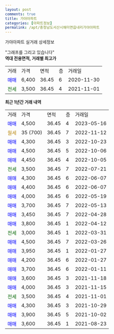 ```yaml
---
layout: post
comments: true
title: 가야아파트
categories: [아파트정보]
permalink: /apt/충청남도서산시해미면읍내리가야아파트
---
```


가야아파트 실거래 상세정보

<script type="text/javascript">
  google.charts.load('current', {'packages':['line', 'corechart']});
  google.charts.setOnLoadCallback(drawChart);

  function drawChart() {
    var data = new google.visualization.DataTable();
    data.addColumn('date', '거래일');
    data.addColumn('number', "매매");
    data.addColumn('number', "전세");
    data.addColumn('number', "전매");

    data.addRows([[new Date(Date.parse("2023-05-16")), 4500, null, null], [new Date(Date.parse("2022-11-12")), null, null, null], [new Date(Date.parse("2022-10-23")), 4300, null, null], [new Date(Date.parse("2022-10-06")), 4500, null, null], [new Date(Date.parse("2022-10-05")), 4450, null, null], [new Date(Date.parse("2022-07-21")), null, 3500, null], [new Date(Date.parse("2022-06-07")), 4300, null, null], [new Date(Date.parse("2022-06-07")), 4400, null, null], [new Date(Date.parse("2022-05-19")), 4000, null, null], [new Date(Date.parse("2022-05-13")), 3700, null, null], [new Date(Date.parse("2022-04-28")), 3450, null, null], [new Date(Date.parse("2022-04-12")), 3800, null, null], [new Date(Date.parse("2022-03-31")), null, 3000, null], [new Date(Date.parse("2022-03-26")), 4500, null, null], [new Date(Date.parse("2022-01-27")), 3950, null, null], [new Date(Date.parse("2022-01-27")), 4200, null, null], [new Date(Date.parse("2022-01-11")), 3700, null, null], [new Date(Date.parse("2021-11-18")), 3600, null, null], [new Date(Date.parse("2021-11-15")), 4000, null, null], [new Date(Date.parse("2021-11-01")), null, 3500, null], [new Date(Date.parse("2021-10-29")), 4300, null, null], [new Date(Date.parse("2021-10-02")), 3900, null, null], [new Date(Date.parse("2021-08-23")), 3600, null, null]]);

    var options = {
      hAxis: {
        format: 'yyyy/MM/dd'
      },    
      lineWidth: 0,
      pointsVisible: true,    
      title: '최근 1년간 유형별 실거래가 분포',
      legend: { position: 'bottom' }
    };

    var formatter = new google.visualization.NumberFormat({pattern:'###,###'} );
    formatter.format(data, 1);
    formatter.format(data, 2);
    
    setTimeout(function() {
        var chart = new google.visualization.LineChart(document.getElementById('columnchart_material'));
        chart.draw(data, (options));
        document.getElementById('loading').style.display = 'none';
    }, 200);
  }
</script>


<div id="loading" style="z-index:20; display: block; margin-left: 0px">"그래프를 그리고 있습니다"</div>
<div id="columnchart_material" style="width: 95%; margin-left: 0px; display: block"></div>
<!-- contents start -->
<b>역대 전용면적, 거래별 최고가</b>
<table class="sortable">
    <tr>
      <td>거래</td>
      <td>가격</td>
      <td>면적</td>
      <td>층</td>
      <td>거래일</td>
    </tr>
        <tr>
          <td><a style="color: blue">매매</a></td>
          <td>6,400</td>
          <td>36.45</td>
          <td>6</td>
          <td>2020-11-30</td>
        </tr>        
        <tr>
              <td><a style="color: darkgreen">전세</a></td>
              <td>3,500</td>
              <td>36.45</td>
              <td>4</td>
              <td>2021-11-01</td>
            </tr>        
    
</table>

<b>최근 1년간 거래 내역</b>

<table class="sortable">
    <tr>
      <td>거래</td>
      <td>가격</td>
      <td>면적</td>
      <td>층</td>
      <td>거래일</td>
    </tr>
    <tr>
      <td><a style="color: blue">매매</a></td>
      <td>4,500</td>
      <td>36.45</td>
      <td>4</td>
      <td>2023-05-16</td>
    </tr>          <tr>
      <td><a style="color: darkgoldenrod">월세</a></td>
      <td>35 (700)</td>
      <td>36.45</td>
      <td>7</td>
      <td>2022-11-12</td>
    </tr>          <tr>
      <td><a style="color: blue">매매</a></td>
      <td>4,300</td>
      <td>36.45</td>
      <td>3</td>
      <td>2022-10-23</td>
    </tr>          <tr>
      <td><a style="color: blue">매매</a></td>
      <td>4,500</td>
      <td>36.45</td>
      <td>5</td>
      <td>2022-10-06</td>
    </tr>          <tr>
      <td><a style="color: blue">매매</a></td>
      <td>4,450</td>
      <td>36.45</td>
      <td>4</td>
      <td>2022-10-05</td>
    </tr>          <tr>
      <td><a style="color: darkgreen">전세</a></td>
      <td>3,500</td>
      <td>36.45</td>
      <td>7</td>
      <td>2022-07-21</td>
    </tr>          <tr>
      <td><a style="color: blue">매매</a></td>
      <td>4,300</td>
      <td>36.45</td>
      <td>6</td>
      <td>2022-06-07</td>
    </tr>          <tr>
      <td><a style="color: blue">매매</a></td>
      <td>4,400</td>
      <td>36.45</td>
      <td>6</td>
      <td>2022-06-07</td>
    </tr>          <tr>
      <td><a style="color: blue">매매</a></td>
      <td>4,000</td>
      <td>36.45</td>
      <td>6</td>
      <td>2022-05-19</td>
    </tr>          <tr>
      <td><a style="color: blue">매매</a></td>
      <td>3,700</td>
      <td>36.45</td>
      <td>7</td>
      <td>2022-05-13</td>
    </tr>          <tr>
      <td><a style="color: blue">매매</a></td>
      <td>3,450</td>
      <td>36.45</td>
      <td>7</td>
      <td>2022-04-28</td>
    </tr>          <tr>
      <td><a style="color: blue">매매</a></td>
      <td>3,800</td>
      <td>36.45</td>
      <td>1</td>
      <td>2022-04-12</td>
    </tr>          <tr>
      <td><a style="color: darkgreen">전세</a></td>
      <td>3,000</td>
      <td>36.45</td>
      <td>1</td>
      <td>2022-03-31</td>
    </tr>          <tr>
      <td><a style="color: blue">매매</a></td>
      <td>4,500</td>
      <td>36.45</td>
      <td>7</td>
      <td>2022-03-26</td>
    </tr>          <tr>
      <td><a style="color: blue">매매</a></td>
      <td>3,950</td>
      <td>36.45</td>
      <td>1</td>
      <td>2022-01-27</td>
    </tr>          <tr>
      <td><a style="color: blue">매매</a></td>
      <td>4,200</td>
      <td>36.45</td>
      <td>6</td>
      <td>2022-01-27</td>
    </tr>          <tr>
      <td><a style="color: blue">매매</a></td>
      <td>3,700</td>
      <td>36.45</td>
      <td>6</td>
      <td>2022-01-11</td>
    </tr>          <tr>
      <td><a style="color: blue">매매</a></td>
      <td>3,600</td>
      <td>36.45</td>
      <td>3</td>
      <td>2021-11-18</td>
    </tr>          <tr>
      <td><a style="color: blue">매매</a></td>
      <td>4,000</td>
      <td>36.45</td>
      <td>3</td>
      <td>2021-11-15</td>
    </tr>          <tr>
      <td><a style="color: darkgreen">전세</a></td>
      <td>3,500</td>
      <td>36.45</td>
      <td>4</td>
      <td>2021-11-01</td>
    </tr>          <tr>
      <td><a style="color: blue">매매</a></td>
      <td>4,300</td>
      <td>36.45</td>
      <td>3</td>
      <td>2021-10-29</td>
    </tr>          <tr>
      <td><a style="color: blue">매매</a></td>
      <td>3,900</td>
      <td>36.45</td>
      <td>5</td>
      <td>2021-10-02</td>
    </tr>          <tr>
      <td><a style="color: blue">매매</a></td>
      <td>3,600</td>
      <td>36.45</td>
      <td>1</td>
      <td>2021-08-23</td>
    </tr>      </table>
<!-- contents end -->    

